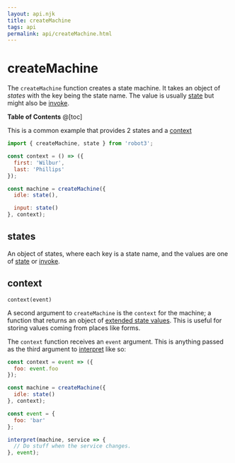 ```yaml
---
layout: api.njk
title: createMachine
tags: api
permalink: api/createMachine.html
---
```


# createMachine

The `createMachine` function creates a state machine. It takes an object of *states* with the key being the state name. The value is usually [state](./state.html) but might also be [invoke](./invoke.html).

__Table of Contents__
@[toc]

This is a common example that provides 2 states and a [context](#context)

```js
import { createMachine, state } from 'robot3';

const context = () => ({
  first: 'Wilbur',
  last: 'Phillips'
});

const machine = createMachine({
  idle: state(),

  input: state()
}, context);
```

## states

An object of states, where each key is a state name, and the values are one of [state](./state.html) or [invoke](./invoke.html).

## context

<code class="api-signature">context(event)</code>

A second argument to `createMachine` is the `context` for the machine; a function that returns an object of [extended state values](https://patterns.eecs.berkeley.edu/?page_id=470#Context). This is useful for storing values coming from places like forms.

The `context` function receives an `event` argument. This is anything passed as the third argument to [interpret](./interpret.html) like so:

```js
const context = event => ({
  foo: event.foo
});

const machine = createMachine({
  idle: state()
}, context);

const event = {
  foo: 'bar'
};

interpret(machine, service => {
  // Do stuff when the service changes.
}, event);
```